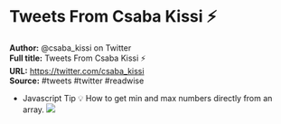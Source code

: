 # Tweets From Csaba Kissi ⚡

**Author:** @csaba_kissi on Twitter  
**Full title:** Tweets From Csaba Kissi ⚡  
**URL:** https://twitter.com/csaba_kissi  
**Source:** #tweets #twitter #readwise

- Javascript Tip 💡
  How to get min and max numbers directly from an array. 
  ![](https://pbs.twimg.com/media/FGT5aC2WUAMT59Q.jpg) 
   
